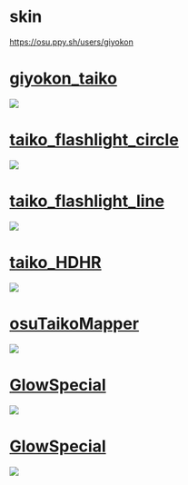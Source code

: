 # skin
https://osu.ppy.sh/users/giyokon

# [giyokon_taiko](https://mega.nz/file/IOB2BTyD#GsoZFW9I6gR-P2n-X3lEKKmpqjsgAwKAo92UpKxnSMY)
![](https://i.imgur.com/6khf3PD.png)

# [taiko_flashlight_circle](https://mega.nz/file/JLIkxBSY#BSI3w3hgBy4s6rGIhlqs8a7QOjfqiwD7Xgt7Z5HwVr4)
![](https://i.imgur.com/xFyfyMp.png)

# [taiko_flashlight_line](https://mega.nz/file/JDYAhTLC#LS4kuWHB-quESNBVZt5dWAVQsrypsATZIHzUS8NEu2Q)
![](https://i.imgur.com/rdLargt.png)

# [taiko_HDHR](https://mega.nz/file/dXBG1JgY#2zrkpy6BgJhgexKbD6OhwVnoF0kTFKjmhNV9-QPzjwo)
![](https://i.imgur.com/0g1ZrXK.png)

# [osuTaikoMapper](https://mega.nz/file/ZbRSEZrK#0Z20pAHag9j9XkMHMsBjTWe59DXZPSg7TICf0ETErSc)
![](https://i.imgur.com/mOAQxyg.png)

# [GlowSpecial](https://mega.nz/file/AaZGHDZS#g-JmNefsjF1FCbonKBAlJ-cMywyIsQf6G8pfklcc-oU)
![](https://i.imgur.com/bIGkZvt.png)

# [GlowSpecial](https://mega.nz/file/hOYi0TLL#929vfrQePsrQKeuiPgWJOKg-V7iA8vboe99UNTyasUE)
![](https://i.imgur.com/5Ke0JjU.jpeg)
